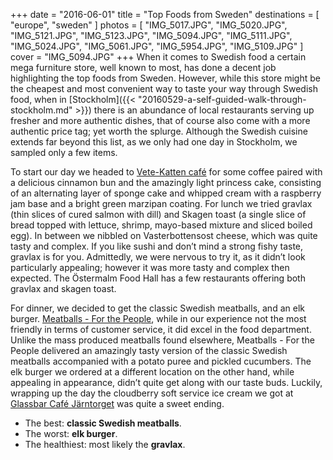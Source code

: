 +++
date    = "2016-06-01"
title   = "Top Foods from Sweden"
destinations = [ "europe", "sweden" ]
photos = [
  "IMG_5017.JPG", "IMG_5020.JPG", "IMG_5121.JPG", "IMG_5123.JPG", "IMG_5094.JPG",
  "IMG_5111.JPG", "IMG_5024.JPG", "IMG_5061.JPG", "IMG_5954.JPG", "IMG_5109.JPG"
]
cover = "IMG_5094.JPG"
+++
When it comes to Swedish food a certain mega furniture store, well known to most, has done a decent job highlighting the top foods from Sweden. However, while this store might be the cheapest and most convenient way to taste your way through Swedish food, when in [Stockholm]({{< "20160529-a-self-guided-walk-through-stockholm.md" >}}) there is an abundance of local restaurants serving up fresher and more authentic dishes, that of course also come with a more authentic price tag; yet worth the splurge. Although the Swedish cuisine extends far beyond this list, as we only had one day in Stockholm, we sampled only a few items.
<!--more-->
To start our day we headed to [Vete-Katten café](http://www.vetekatten.se/) for some coffee paired with a delicious cinnamon bun and the amazingly light princess cake, consisting of an alternating layer of sponge cake and whipped cream with a raspberry jam base and a bright green marzipan coating. For lunch we tried gravlax (thin slices of cured salmon with dill) and Skagen toast (a single slice of bread topped with lettuce, shrimp, mayo-based mixture and sliced boiled egg). In between we nibbled on Vasterbottensost cheese, which was quite tasty and complex. If you like sushi and don’t mind a strong fishy taste, gravlax is for you. Admittedly, we were nervous to try it, as it didn’t look particularly appealing; however it was more tasty and complex then expected. The Östermalm Food Hall has a few restaurants offering both gravlax and skagen toast.

For dinner, we decided to get the classic Swedish meatballs, and an elk burger. [Meatballs - For the People](http://meatball.se/), while in our experience not the most friendly in terms of customer service, it did excel in the food department. Unlike the mass produced meatballs found elsewhere, Meatballs - For the People delivered an amazingly tasty version of the classic Swedish meatballs accompanied with a potato puree and pickled cucumbers. The elk burger we ordered at a different location on the other hand, while appealing in appearance, didn’t quite get along with our taste buds. Luckily, wrapping up the day the cloudberry soft service ice cream we got at [Glassbar Café Järntorget](http://www.cafejarntorget.se/) was quite a sweet ending.

* The best: **classic Swedish meatballs**.
* The worst: **elk burger**.
* The healthiest: most likely the **gravlax**.